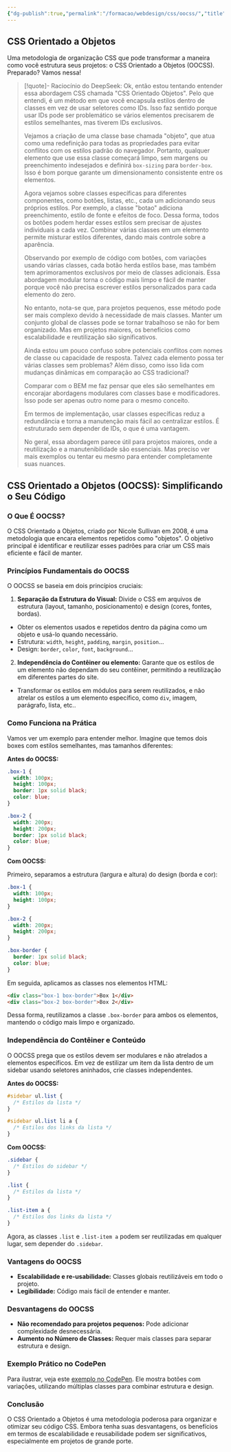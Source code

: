 ```yaml
---
{"dg-publish":true,"permalink":"/formacao/webdesign/css/oocss/","title":"CSS Orientado a Objetos","metatags":{"description":"é uma abordagem que promove a encapsulação de estilos em classes específicos, permitindo maior reutilização e manutenibilidade."},"tags":["Webdesign","CSS","padrão"],"noteIcon":"1","updated":"2025-03-13T15:45:27.977-03:00"}
---
```



## CSS Orientado a Objetos

Uma metodologia de organização CSS que pode transformar a maneira como você estrutura seus projetos: o CSS Orientado a Objetos (OOCSS). Preparado? Vamos nessa!

>[!quote]- Raciocínio do  DeepSeek:
> Ok, então estou tentando entender essa abordagem CSS chamada "CSS Orientado Objetos". Pelo que entendi, é um método em que você encapsula estilos dentro de classes em vez de usar seletores como IDs. Isso faz sentido porque usar IDs pode ser problemático se vários elementos precisarem de estilos semelhantes, mas tiverem IDs exclusivos.
> 
> Vejamos a criação de uma classe base chamada "objeto", que atua como uma redefinição para todas as propriedades para evitar conflitos com os estilos padrão do navegador. Portanto, qualquer elemento que use essa classe começará limpo, sem margens ou preenchimento indesejados e definirá `box-sizing` para `border-box`. Isso é bom porque garante um dimensionamento consistente entre os elementos.
> 
> Agora vejamos sobre classes específicas para diferentes componentes, como botões, listas, etc., cada um adicionando seus próprios estilos. Por exemplo, a classe "botao" adiciona preenchimento, estilo de fonte e efeitos de foco. Dessa forma, todos os botões podem herdar esses estilos sem precisar de ajustes individuais a cada vez. Combinar várias classes em um elemento permite misturar estilos diferentes, dando mais controle sobre a aparência.
> 
> Observando por exemplo de código com botões, com variações usando várias classes, cada botão herda estilos base, mas também tem aprimoramentos exclusivos por meio de classes adicionais. Essa abordagem modular torna o código mais limpo e fácil de manter porque você não precisa escrever estilos personalizados para cada elemento do zero.
> 
> No entanto, nota-se que, para projetos pequenos, esse método pode ser mais complexo devido à necessidade de mais classes. Manter um conjunto global de classes pode se tornar trabalhoso se não for bem organizado. Mas em projetos maiores, os benefícios como escalabilidade e reutilização são significativos.
> 
> Ainda estou um pouco confuso sobre potenciais conflitos com nomes de classe ou capacidade de resposta. Talvez cada elemento possa ter várias classes sem problemas? Além disso, como isso lida com mudanças dinâmicas em comparação ao CSS tradicional?
> 
> Comparar com o BEM me faz pensar que eles são semelhantes em encorajar abordagens modulares com classes base e modificadores. Isso pode ser apenas outro nome para o mesmo conceito.
> 
> Em termos de implementação, usar classes específicas reduz a redundância e torna a manutenção mais fácil ao centralizar estilos. É estruturado sem depender de IDs, o que é uma vantagem.
> 
> No geral, essa abordagem parece útil para projetos maiores, onde a reutilização e a manutenibilidade são essenciais. Mas preciso ver mais exemplos ou tentar eu mesmo para entender completamente suas nuances.

## CSS Orientado a Objetos (OOCSS): Simplificando o Seu Código

### O Que É OOCSS?

O CSS Orientado a Objetos, criado por Nicole Sullivan em 2008, é uma metodologia que encara elementos repetidos como "objetos". O objetivo principal é identificar e reutilizar esses padrões para criar um CSS mais eficiente e fácil de manter.

### Princípios Fundamentais do OOCSS

O OOCSS se baseia em dois princípios cruciais:

1.  **Separação da Estrutura do Visual:** Divide o CSS em arquivos de estrutura (layout, tamanho, posicionamento) e design (cores, fontes, bordas).
 - Obter os elementos usados e repetidos dentro da página como um objeto e usá-lo quando necessário.
 - Estrutura: `width`, `height`, `padding`, `margin`, `position`...
 - Design: `border`, `color`, `font`, `background`...
2.  **Independência do Contêiner ou elemento:** Garante que os estilos de um elemento não dependam do seu contêiner, permitindo a reutilização em diferentes partes do site.
 - Transformar os estilos em módulos para serem reutilizados, e não atrelar os estilos a um elemento específico, como `div`, imagem, parágrafo, lista, etc..

### Como Funciona na Prática

Vamos ver um exemplo para entender melhor. Imagine que temos dois boxes com estilos semelhantes, mas tamanhos diferentes:

**Antes do OOCSS:**

```css
.box-1 {
  width: 100px;
  height: 100px;
  border: 1px solid black;
  color: blue;
}

.box-2 {
  width: 200px;
  height: 200px;
  border: 1px solid black;
  color: blue;
}
```

**Com OOCSS:**

Primeiro, separamos a estrutura (largura e altura) do design (borda e cor):

```css
.box-1 {
  width: 100px;
  height: 100px;
}

.box-2 {
  width: 200px;
  height: 200px;
}

.box-border {
  border: 1px solid black;
  color: blue;
}
```

Em seguida, aplicamos as classes nos elementos HTML:

```html
<div class="box-1 box-border">Box 1</div>
<div class="box-2 box-border">Box 2</div>
```

Dessa forma, reutilizamos a classe `.box-border` para ambos os elementos, mantendo o código mais limpo e organizado.

### Independência do Contêiner e Conteúdo

O OOCSS prega que os estilos devem ser modulares e não atrelados a elementos específicos. Em vez de estilizar um item da lista dentro de um sidebar usando seletores aninhados, crie classes independentes.

**Antes do OOCSS:**

```css
#sidebar ul.list {
  /* Estilos da lista */
}

#sidebar ul.list li a {
  /* Estilos dos links da lista */
}
```

**Com OOCSS:**

```css
.sidebar {
  /* Estilos do sidebar */
}

.list {
  /* Estilos da lista */
}

.list-item a {
  /* Estilos dos links da lista */
}
```

Agora, as classes `.list` e `.list-item a` podem ser reutilizadas em qualquer lugar, sem depender do `.sidebar`.

### Vantagens do OOCSS

*   **Escalabilidade e re-usabilidade:** Classes globais reutilizáveis em todo o projeto.
*   **Legibilidade:** Código mais fácil de entender e manter.

### Desvantagens do OOCSS

*   **Não recomendado para projetos pequenos:** Pode adicionar complexidade desnecessária.
*   **Aumento no Número de Classes:** Requer mais classes para separar estrutura e design.

### Exemplo Prático no CodePen

Para ilustrar, veja este [exemplo no CodePen](https://codepen.io/neysimoes/pen/azXdrg). Ele mostra botões com variações, utilizando múltiplas classes para combinar estrutura e design.

### Conclusão

O CSS Orientado a Objetos é uma metodologia poderosa para organizar e otimizar seu código CSS. Embora tenha suas desvantagens, os benefícios em termos de escalabilidade e reusabilidade podem ser significativos, especialmente em projetos de grande porte.
